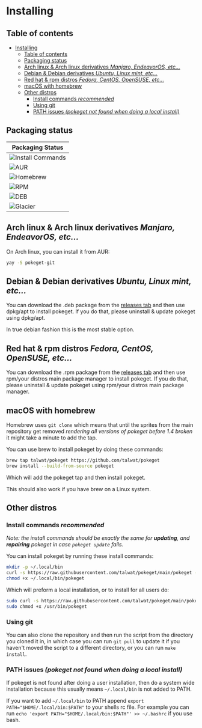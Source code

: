 # Installing

## Table of contents

- [Installing](#installing)
  - [Table of contents](#table-of-contents)
  - [Packaging status](#packaging-status)
  - [Arch linux & Arch linux derivatives *Manjaro, EndeavorOS, etc...*](#arch-linux--arch-linux-derivatives-manjaro-endeavoros-etc)
  - [Debian & Debian derivatives *Ubuntu, Linux mint, etc...*](#debian--debian-derivatives-ubuntu-linux-mint-etc)
  - [Red hat & rpm distros *Fedora, CentOS, OpenSUSE, etc...*](#red-hat--rpm-distros-fedora-centos-opensuse-etc)
  - [macOS with homebrew](#macos-with-homebrew)
  - [Other distros](#other-distros)
    - [Install commands *recommended*](#install-commands-recommended)
    - [Using git](#using-git)
    - [PATH issues *(pokeget not found when doing a local install)*](#path-issues-pokeget-not-found-when-doing-a-local-install)

## Packaging status

| Packaging Status                                                               |
| ------------------------------------------------------------------------------ |
| ![Install Commands](https://img.shields.io/badge/Install_Commands-1.5.1-green) |
| ![AUR](https://img.shields.io/badge/AUR-1.5.1-green)                           |
| ![Homebrew](https://img.shields.io/badge/Homebrew-1.4.3-orange)                |
| ![RPM](https://img.shields.io/badge/.rpm-1.4.3-orange)                         |
| ![DEB](https://img.shields.io/badge/.deb-1.4.3-orange)                         |
| ![Glacier](https://img.shields.io/badge/Glacier-1.4.3-orange)                  |

## Arch linux & Arch linux derivatives *Manjaro, EndeavorOS, etc...*

On Arch linux, you can install it from AUR:

``` bash
yay -S pokeget-git
```

## Debian & Debian derivatives *Ubuntu, Linux mint, etc...*

You can download the .deb package from the [releases tab](https://github.com/talwat/pokeget/releases) and then use dpkg/apt to install pokeget. If you do that, please uninstall & update pokeget using dpkg/apt.

In true debian fashion this is the most stable option.

## Red hat & rpm distros *Fedora, CentOS, OpenSUSE, etc...*

You can download the .rpm package from the [releases tab](https://github.com/talwat/pokeget/releases) and then use rpm/your distros main package manager to install pokeget. If you do that, please uninstall & update pokeget using rpm/your distros main package manager.

## macOS with homebrew

Homebrew uses `git clone` which means that until the sprites from the main repository get removed *rendering all versions of pokeget before 1.4 broken* it might take a minute to add the tap.

You can use brew to install pokeget by doing these commands:

```bash
brew tap talwat/pokeget https://github.com/talwat/pokeget
brew install --build-from-source pokeget
```

Which will add the pokeget tap and then install pokeget.

This should also work if you have brew on a Linux system.

## Other distros

### Install commands *recommended*

*Note: the install commands should be exactly the same for **updating**, and **repairing** pokeget in case `pokeget update` fails.*

You can install pokeget by running these install commands:

```bash
mkdir -p ~/.local/bin
curl -s https://raw.githubusercontent.com/talwat/pokeget/main/pokeget --output ~/.local/bin/pokeget
chmod +x ~/.local/bin/pokeget
```

Which will preform a local installation, or to install for all users do:

```bash
sudo curl -s https://raw.githubusercontent.com/talwat/pokeget/main/pokeget --output /usr/bin/pokeget
sudo chmod +x /usr/bin/pokeget
```

### Using git

You can also clone the repository and then run the script from the directory you cloned it in, in which case you can run `git pull` to update it if you haven't moved the script to a different directory, or you can run `make install`.

### PATH issues *(pokeget not found when doing a local install)*

If pokeget is not found after doing a user installation, then do a system wide installation because this usually means `~/.local/bin` is not added to PATH.

If you want to add `~/.local/bin` to PATH append `export PATH="$HOME/.local/bin:$PATH"` to your shells rc file. For example you can run `echo 'export PATH="$HOME/.local/bin:$PATH"' >> ~/.bashrc` if you use bash.
